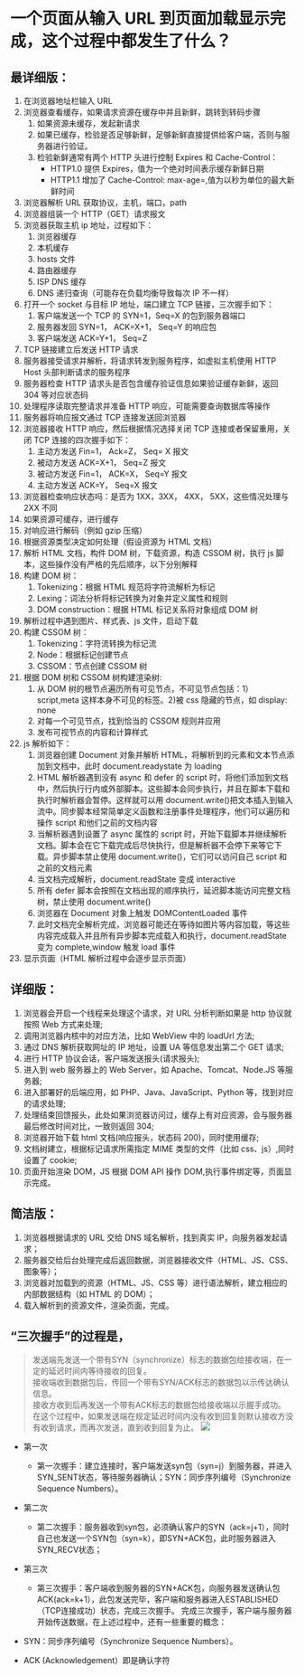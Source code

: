 # 一个页面从输入 URL 到页面加载显示完成，这个过程中都发生了什么？

## 最详细版：

1. 在浏览器地址栏输入 URL
2. 浏览器查看缓存，如果请求资源在缓存中并且新鲜，跳转到转码步骤
   1. 如果资源未缓存，发起新请求
   2. 如果已缓存，检验是否足够新鲜，足够新鲜直接提供给客户端，否则与服务器进行验证。
   3. 检验新鲜通常有两个 HTTP 头进行控制 Expires 和 Cache-Control：
      - HTTP1.0 提供 Expires，值为一个绝对时间表示缓存新鲜日期
      - HTTP1.1 增加了 Cache-Control: max-age=,值为以秒为单位的最大新鲜时间
3. 浏览器解析 URL 获取协议，主机，端口，path
4. 浏览器组装一个 HTTP（GET）请求报文
5. 浏览器获取主机 ip 地址，过程如下：
   1. 浏览器缓存
   2. 本机缓存
   3. hosts 文件
   4. 路由器缓存
   5. ISP DNS 缓存
   6. DNS 递归查询（可能存在负载均衡导致每次 IP 不一样）
6. 打开一个 socket 与目标 IP 地址，端口建立 TCP 链接，三次握手如下：
   1. 客户端发送一个 TCP 的 SYN=1，Seq=X 的包到服务器端口
   2. 服务器发回 SYN=1， ACK=X+1， Seq=Y 的响应包
   3. 客户端发送 ACK=Y+1， Seq=Z
7. TCP 链接建立后发送 HTTP 请求
8. 服务器接受请求并解析，将请求转发到服务程序，如虚拟主机使用 HTTP Host 头部判断请求的服务程序
9. 服务器检查 HTTP 请求头是否包含缓存验证信息如果验证缓存新鲜，返回 304 等对应状态码
10. 处理程序读取完整请求并准备 HTTP 响应，可能需要查询数据库等操作
11. 服务器将响应报文通过 TCP 连接发送回浏览器
12. 浏览器接收 HTTP 响应，然后根据情况选择关闭 TCP 连接或者保留重用，关闭 TCP 连接的四次握手如下：
    1. 主动方发送 Fin=1， Ack=Z， Seq= X 报文
    2. 被动方发送 ACK=X+1， Seq=Z 报文
    3. 被动方发送 Fin=1， ACK=X， Seq=Y 报文
    4. 主动方发送 ACK=Y， Seq=X 报文
13. 浏览器检查响应状态吗：是否为 1XX，3XX， 4XX， 5XX，这些情况处理与 2XX 不同
14. 如果资源可缓存，进行缓存
15. 对响应进行解码（例如 gzip 压缩）
16. 根据资源类型决定如何处理（假设资源为 HTML 文档）
17. 解析 HTML 文档，构件 DOM 树，下载资源，构造 CSSOM 树，执行 js 脚本，这些操作没有严格的先后顺序，以下分别解释
18. 构建 DOM 树：
    1. Tokenizing：根据 HTML 规范将字符流解析为标记
    2. Lexing：词法分析将标记转换为对象并定义属性和规则
    3. DOM construction：根据 HTML 标记关系将对象组成 DOM 树
19. 解析过程中遇到图片、样式表、js 文件，启动下载
20. 构建 CSSOM 树：
    1. Tokenizing：字符流转换为标记流
    2. Node：根据标记创建节点
    3. CSSOM：节点创建 CSSOM 树
21. 根据 DOM 树和 CSSOM 树构建渲染树:
    1. 从 DOM 树的根节点遍历所有可见节点，不可见节点包括：1）script,meta 这样本身不可见的标签。2)被 css 隐藏的节点，如 display: none
    2. 对每一个可见节点，找到恰当的 CSSOM 规则并应用
    3. 发布可视节点的内容和计算样式
22. js 解析如下：
    1. 浏览器创建 Document 对象并解析 HTML，将解析到的元素和文本节点添加到文档中，此时 document.readystate 为 loading
    2. HTML 解析器遇到没有 async 和 defer 的 script 时，将他们添加到文档中，然后执行行内或外部脚本。这些脚本会同步执行，并且在脚本下载和执行时解析器会暂停。这样就可以用 document.write()把文本插入到输入流中。同步脚本经常简单定义函数和注册事件处理程序，他们可以遍历和操作 script 和他们之前的文档内容
    3. 当解析器遇到设置了 async 属性的 script 时，开始下载脚本并继续解析文档。脚本会在它下载完成后尽快执行，但是解析器不会停下来等它下载。异步脚本禁止使用 document.write()，它们可以访问自己 script 和之前的文档元素
    4. 当文档完成解析，document.readState 变成 interactive
    5. 所有 defer 脚本会按照在文档出现的顺序执行，延迟脚本能访问完整文档树，禁止使用 document.write()
    6. 浏览器在 Document 对象上触发 DOMContentLoaded 事件
    7. 此时文档完全解析完成，浏览器可能还在等待如图片等内容加载，等这些内容完成载入并且所有异步脚本完成载入和执行，document.readState 变为 complete,window 触发 load 事件
23. 显示页面（HTML 解析过程中会逐步显示页面）

## 详细版：

1. 浏览器会开启一个线程来处理这个请求，对 URL 分析判断如果是 http 协议就按照 Web 方式来处理;
2. 调用浏览器内核中的对应方法，比如 WebView 中的 loadUrl 方法;
3. 通过 DNS 解析获取网址的 IP 地址，设置 UA 等信息发出第二个 GET 请求;
4. 进行 HTTP 协议会话，客户端发送报头(请求报头);
5. 进入到 web 服务器上的 Web Server，如 Apache、Tomcat、Node.JS 等服务器;
6. 进入部署好的后端应用，如 PHP、Java、JavaScript、Python 等，找到对应的请求处理;
7. 处理结束回馈报头，此处如果浏览器访问过，缓存上有对应资源，会与服务器最后修改时间对比，一致则返回 304;
8. 浏览器开始下载 html 文档(响应报头，状态码 200)，同时使用缓存;
9. 文档树建立，根据标记请求所需指定 MIME 类型的文件（比如 css、js）,同时设置了 cookie;
10. 页面开始渲染 DOM，JS 根据 DOM API 操作 DOM,执行事件绑定等，页面显示完成。

## 简洁版：

1. 浏览器根据请求的 URL 交给 DNS 域名解析，找到真实 IP，向服务器发起请求；
2. 服务器交给后台处理完成后返回数据，浏览器接收文件（HTML、JS、CSS、图象等）；
3. 浏览器对加载到的资源（HTML、JS、CSS 等）进行语法解析，建立相应的内部数据结构（如 HTML 的 DOM）；
4. 载入解析到的资源文件，渲染页面，完成。


##  “三次握手”的过程是，
>发送端先发送一个带有SYN（synchronize）标志的数据包给接收端，在一定的延迟时间内等待接收的回复。  
接收端收到数据包后，传回一个带有SYN/ACK标志的数据包以示传达确认信息。  
接收方收到后再发送一个带有ACK标志的数据包给接收端以示握手成功。  
在这个过程中，如果发送端在规定延迟时间内没有收到回复则默认接收方没有收到请求，而再次发送，直到收到回复为止。
![](http://images0.cnblogs.com/blog/622045/201507/020946557039933.png)

- 第一次
  - 第一次握手：建立连接时，客户端发送syn包（syn=j）到服务器，并进入SYN_SENT状态，等待服务器确认；SYN：同步序列编号（Synchronize Sequence Numbers）。
- 第二次
  - 第二次握手：服务器收到syn包，必须确认客户的SYN（ack=j+1），同时自己也发送一个SYN包（syn=k），即SYN+ACK包，此时服务器进入SYN_RECV状态；
- 第三次
  - 第三次握手：客户端收到服务器的SYN+ACK包，向服务器发送确认包ACK(ack=k+1），此包发送完毕，客户端和服务器进入ESTABLISHED（TCP连接成功）状态，完成三次握手。
完成三次握手，客户端与服务器开始传送数据，在上述过程中，还有一些重要的概念：


- SYN：同步序列编号（Synchronize Sequence Numbers）。
- ACK (Acknowledgement）即是确认字符
